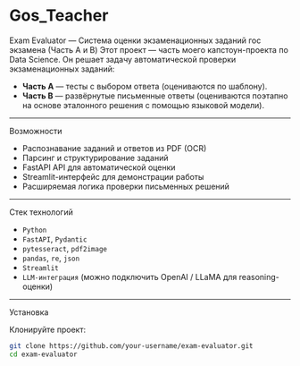 # Gos_Teacher
Exam Evaluator — Система оценки экзаменационных заданий гос экзамена (Часть A и B)
Этот проект — часть моего капстоун-проекта по Data Science. Он решает задачу автоматической проверки экзаменационных заданий:

- **Часть A** — тесты с выбором ответа (оцениваются по шаблону).
- **Часть B** — развёрнутые письменные ответы (оцениваются поэтапно на основе эталонного решения с помощью языковой модели).

---

Возможности

- Распознавание заданий и ответов из PDF (OCR)
- Парсинг и структурирование заданий
- FastAPI API для автоматической оценки
- Streamlit-интерфейс для демонстрации работы
- Расширяемая логика проверки письменных решений

---

Стек технологий

- `Python`
- `FastAPI`, `Pydantic`
- `pytesseract`, `pdf2image`
- `pandas`, `re`, `json`
- `Streamlit`
- `LLM-интеграция` (можно подключить OpenAI / LLaMA для reasoning-оценки)

---

Установка

Клонируйте проект:
```bash
git clone https://github.com/your-username/exam-evaluator.git
cd exam-evaluator
